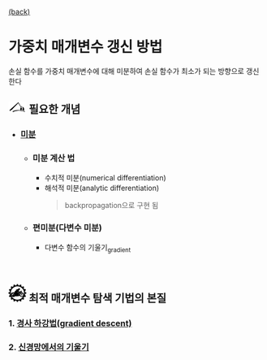 [(back)](https://github.com/DoranLyong/DL_coding_master/tree/master/Self_tutorial/3_learning/MNIST_learning)

# 가중치 매개변수 갱신 방법 
손실 함수를 가중치 매개변수에 대해 미분하여 손실 함수가 최소가 되는 방향으로 갱신한다 

## <img src="2_where_to_do.PNG" width=35> 필요한 개념 
* ### [미분](https://github.com/DoranLyong/DL_coding_master/tree/master/Self_tutorial/3_learning/MNIST_learning/4_renew-parameter/1_diff)
    * ### 미분 계산 법 
        * 수치적 미분(numerical differentiation)
        * 해석적 미분(analytic differentiation) 
            > backpropagation으로 구현 됨 <br/>
        

    * ### 편미분(다변수 미분)
        * 다변수 함수의 기울기<sub>gradient</sub>

<br/>

## <img src="5_how_to_do.png" width=35> 최적 매개변수 탐색 기법의 본질 
### 1. [경사 하강법(gradient descent)](https://github.com/DoranLyong/DL_coding_master/tree/master/Self_tutorial/3_learning/MNIST_learning/4_renew-parameter/2_GD)
### 2. [신경망에서의 기울기](https://github.com/DoranLyong/DL_coding_master/tree/master/Self_tutorial/3_learning/MNIST_learning/4_renew-parameter/3_gradient_in_network)